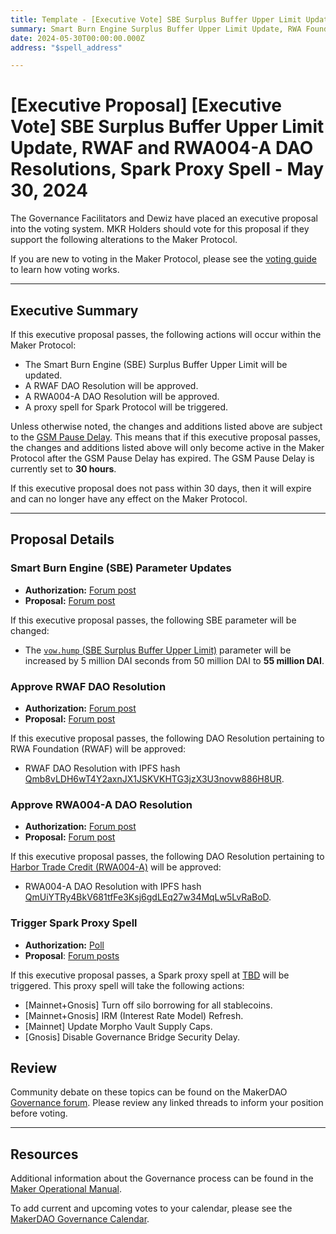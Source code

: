 ```yaml
---
title: Template - [Executive Vote] SBE Surplus Buffer Upper Limit Update, RWAF and RWA004-A DAO Resolutions, Spark Proxy Spell - May 30, 2024
summary: Smart Burn Engine Surplus Buffer Upper Limit Update, RWA Foundation (RWAF) and RWA004-A DAO Resolutions, Spark Proxy Spell.
date: 2024-05-30T00:00:00.000Z
address: "$spell_address"

---
```

# [Executive Proposal] [Executive Vote] SBE Surplus Buffer Upper Limit Update, RWAF and RWA004-A DAO Resolutions, Spark Proxy Spell - May 30, 2024

The Governance Facilitators and Dewiz have placed an executive proposal into the voting system. MKR Holders should vote for this proposal if they support the following alterations to the Maker Protocol.

If you are new to voting in the Maker Protocol, please see the [voting guide](https://manual.makerdao.com/governance/voting-in-makerdao/on-chain-governance) to learn how voting works.

---

## Executive Summary

If this executive proposal passes, the following actions will occur within the Maker Protocol:

- The Smart Burn Engine (SBE) Surplus Buffer Upper Limit will be updated.
- A RWAF DAO Resolution will be approved.
- A RWA004-A DAO Resolution will be approved.
- A proxy spell for Spark Protocol will be triggered.

Unless otherwise noted, the changes and additions listed above are subject to the [GSM Pause Delay](https://manual.makerdao.com/parameter-index/core/param-gsm-pause-delay). This means that if this executive proposal passes, the changes and additions listed above will only become active in the Maker Protocol after the GSM Pause Delay has expired. The GSM Pause Delay is currently set to **30 hours**.

If this executive proposal does not pass within 30 days, then it will expire and can no longer have any effect on the Maker Protocol.

---

## Proposal Details

### Smart Burn Engine (SBE) Parameter Updates

- **Authorization:** [Forum post](https://forum.makerdao.com/t/smart-burn-engine-vow-hump-surplus-buffer-upper-limit-reconfiguration-update-7/24348/2)
- **Proposal:** [Forum post](https://forum.makerdao.com/t/smart-burn-engine-vow-hump-surplus-buffer-upper-limit-reconfiguration-update-7/24348)

If this executive proposal passes, the following SBE parameter will be changed:

- The [`vow.hump` (SBE Surplus Buffer Upper Limit)](https://mips.makerdao.com/mips/details/MIP104#9-1-smart-burn-engine-parameters) parameter will be increased by 5 million DAI seconds from 50 million DAI to **55 million DAI**.

### Approve RWAF DAO Resolution

- **Authorization:** [Forum post](TBD)
- **Proposal:** [Forum post](https://forum.makerdao.com/t/dao-resolution-banking-setup-for-rwa-foundation/24362)

If this executive proposal passes, the following DAO Resolution pertaining to RWA Foundation (RWAF) will be approved:

- RWAF DAO Resolution with IPFS hash [Qmb8vLDH6wT4Y2axnJX1JSKVKHTG3jzX3U3novw886H8UR](https://ipfs.io/ipfs/Qmb8vLDH6wT4Y2axnJX1JSKVKHTG3jzX3U3novw886H8UR).

### Approve RWA004-A DAO Resolution

- **Authorization:** [Forum post](TBD)
- **Proposal:** [Forum post](https://forum.makerdao.com/t/harbor-trade-credit-workout-process/24367)

If this executive proposal passes, the following DAO Resolution pertaining to [Harbor Trade Credit (RWA004-A)](https://makerburn.com/#/collateral/RWA004-A) will be approved:

- RWA004-A DAO Resolution with IPFS hash [QmUiYTRy4BkV681tfFe3Ksj6gdLEq27w34MqLw5LvRaBoD](https://ipfs.io/ipfs/QmUiYTRy4BkV681tfFe3Ksj6gdLEq27w34MqLw5LvRaBoD).

### Trigger Spark Proxy Spell

- **Authorization:** [Poll](TBD)
- **Proposal**: [Forum posts](https://forum.makerdao.com/t/may-21-2024-proposed-changes-to-sparklend-for-upcoming-spell/24327)

If this executive proposal passes, a Spark proxy spell at [TBD](https://etherscan.io/address/TBD) will be triggered. This proxy spell will take the following actions:

- [Mainnet+Gnosis] Turn off silo borrowing for all stablecoins.
- [Mainnet+Gnosis] IRM (Interest Rate Model) Refresh.
- [Mainnet] Update Morpho Vault Supply Caps.
- [Gnosis] Disable Governance Bridge Security Delay.

## Review

Community debate on these topics can be found on the MakerDAO [Governance forum](https://forum.makerdao.com/). Please review any linked threads to inform your position before voting.

---

## Resources

Additional information about the Governance process can be found in the [Maker Operational Manual](https://manual.makerdao.com).

To add current and upcoming votes to your calendar, please see the [MakerDAO Governance Calendar](https://manual.makerdao.com/makerdao/calendars/governance-calendar).
